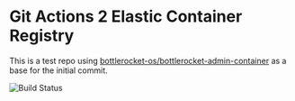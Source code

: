 # Git Actions 2 Elastic Container Registry
This is a test repo using [bottlerocket-os/bottlerocket-admin-container](https://github.com/bottlerocket-os/bottlerocket-admin-container) as a base for the initial commit.

![Build Status](https://codebuild.us-west-2.amazonaws.com/badges?uuid=eyJlbmNyeXB0ZWREYXRhIjoia0pqZENsczNMZ2g1RUFoNVpsaktQMzJaVHBheUlHSXJweWhvUW15ZG8zZjF5RXNENHdMTUZYdVVKbS84OWhDVWN4VWpTamtNcUI0L05rZGRXY0h2a2s0PSIsIml2UGFyYW1ldGVyU3BlYyI6IlE4bEJOMFFCOVpvM2hiUG4iLCJtYXRlcmlhbFNldFNlcmlhbCI6MX0%3D&branch=main)
